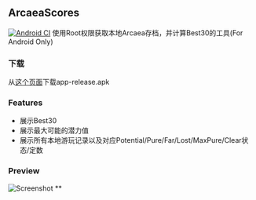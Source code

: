 ## ArcaeaScores
[![Android CI](https://github.com/WiSHATOZ/ArcaeaScores/actions/workflows/gradle.yaml/badge.svg)](https://github.com/WiSHATOZ/ArcaeaScores/actions/workflows/gradle.yaml)
使用Root权限获取本地Arcaea存档，并计算Best30的工具(For Android Only)
### 下载
从[这个页面](https://github.com/Rosemoe/ArcaeaScores/releases/latest/)下载app-release.apk
### Features
* 展示Best30
* 展示最大可能的潜力值
* 展示所有本地游玩记录以及对应Potential/Pure/Far/Lost/MaxPure/Clear状态/定数
### Preview
![Screenshot](https://github.com/WiSHATOZ/ArcaeaScores/assets/47466253/648916c5-dadc-4d30-b1e0-4bd91ca739a8)
**